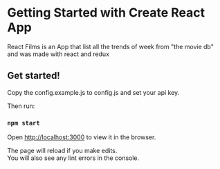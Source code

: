 # Getting Started with Create React App

React Films is an App that list all the trends of week from "the movie db" and was made with react and redux

## Get started!

Copy the config.example.js to config.js and set your api key.

Then run:

### `npm start`

Open [http://localhost:3000](http://localhost:3000) to view it in the browser.

The page will reload if you make edits.\
You will also see any lint errors in the console.
